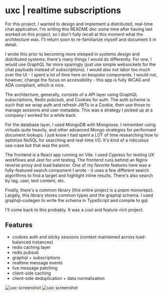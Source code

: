 # uxc | realtime subscriptions

For this project, I wanted to design and implement a distributed, real-time chat application. I'm writing this README doc some time after having last worked on this project, so I don't fully recall at this moment what the architecture was. I'll return soon to re-familiarize myself and document it in detail.

I wrote this prior to becoming more steeped in systems design and distributed systems; there's many things I would do differently. For one, I would use GraphQL far more sparingly (just use simple websockets for the chat payloads instead of subscriptions). I would also not labor too much over the UI - I spent a lot of time here on bespoke components. I would not, however, change the focus on accessibility - this app is fully WCAG and ADA compliant, which is nice.

The architecture, generally, consists of a API layer using GraphQL subscriptions, Redis pub/sub, and Cookies for auth. The auth scheme is such that we wrap auth and refresh JWTs in a Cookie, then use those to manage sessions and user metadata. This was a strategy I picked up at a company I worked for a while back.

For the database layer, I used MongoDB with Mongoose. I remember using virtuals quite heavily, and other advanced Mongo strategies for performant document lookups. I just know I had spent a LOT of time researching how to optimize NoSQL for searching and real-time I/O. It's kind of a ridiculous use-case but that was the point.

The frontend is a React app running on Vite. I used Cypress for testing UX workflows and Jest for unit testing. The frontend runs behind an Nginx reverse proxy and load balancer. One of my favorite features here was a fully-featured search component I wrote - it uses a few different search algorithms to find a target and highlight inline results. There's also search by tag, user, text content, etc.

Finally, there's a common library (this entire project is a pnpm monorepo). Largely, this library stores common types and the graphql schema. I used graphql-codegen to write the schema in TypeScript and compile to gql.

I'll come back to this probably. It was a cool and feature-rich project.

## Features

- cookies auth and sticky sessions (context maintained across load-balanced instances)
- redis caching layer
- redis pubsub
- graphql + subscriptions
- realtime message events
- live message patching
- client-side caching
- client-side deduplication + data normalization

![uxc screenshot](./docs/login.png)
![uxc screenshot](./docs/uxc.png)
